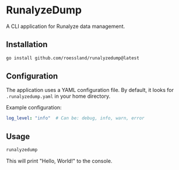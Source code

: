 # RunalyzeDump

A CLI application for Runalyze data management.

## Installation

```bash
go install github.com/roessland/runalyzedump@latest
```

## Configuration

The application uses a YAML configuration file. By default, it looks for `.runalyzedump.yaml` in your home directory.

Example configuration:
```yaml
log_level: "info"  # Can be: debug, info, warn, error
```

## Usage

```bash
runalyzedump
```

This will print "Hello, World!" to the console. 